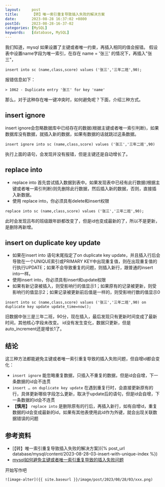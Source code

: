 ```yaml
---
layout:     post
title:      【转】唯一索引重复导致插入失败的解决方案
date:       2023-08-28 16:37:02 +0800
postId:     2023-08-28-16-37-02
categories: [MySQL]
keywords:   [database, MySQL]
---
```

我们知道，mysql 如果设置了主键或者唯一约束，再插入相同的值会报错。
假设表中设置name字段为唯一索引，在存在 name = '张三' 的情况下，再插入"张三"，
```
insert into sc (name,class,score) values ('张三','三年二班',90);
```
报错信息如下：
```
> 1062 - Duplicate entry '张三' for key 'name'
```
那么，对于这种存在唯一键冲突时，如何避免呢？下面，介绍三种方式。

## insert ignore

insert ignore会忽略数据库中已经存在的数据(根据主键或者唯一索引判断)，如果数据库没有数据，就插入新的数据，如果有数据的话就跳过这条数据。

```
insert ignore into sc (name,class,score) values ('张三','三年二班',90)
```
执行上面的语句，会发现并没有报错，但是主键还是自动增长了。

## replace into
* replace into 首先尝试插入数据到表中。如果发现表中已经有此行数据(根据主键或者唯一索引判断)则先删除此行数据，然后插入新的数据，否则，直接插入新数据。
* 使用 replace into，你必须具有delete和insert权限

```
replace into sc (name,class,score) values ('张三','三年二班',90);
```
此时会发现吕布的班级跟年龄都改变了，但是id也变成最新的了，所以不是更新，是删除再新增。

## insert on duplicate key update
* 如果在insert into 语句末尾指定了on duplicate key update，并且插入行后会导致在一个UNIQUE索引或PRIMARY KEY中出现重复值，则在出现重复值的行执行UPDATE；如果不会导致重复的问题，则插入新行，跟普通的insert into一样。
* 使用insert into，你必须具有insert和update权限
* 如果有新记录被插入，则受影响行的值显示1；如果原有的记录被更新，则受影响行的值显示2；如果记录被更新前后值是一样的，则受影响行数的值显示0

```
insert into sc (name,class,score) values ('张三','三年二班',90) on duplicate key update update_time=now();
```
旧数据中张三是三年二班，90分，现在插入，最后发现只有更新时间变成了最新时间，其他核心字段未改变。
id没有发生变化，数据只更新，但是auto_increment还是增长1了。

## 结论
这三种方法都能避免主键或者唯一索引重复导致的插入失败问题，但自增id都会变化：
* `insert ignore` 能忽略重复数据，只插入不重复的数据，但是id会自增，下一条数据的id会不连贯
* `insert … on duplicate key update` 在遇到重复行时，会直接更新原有的行，具体更新哪些字段怎么更新，取决于update后的语句，但是id会自增，下一条数据的id会不连贯
* **【慎用】** `replace into` 是删除原有的行后，再插入新行，如有自增id，重复数据的id会变成最新的id，如果有其他表使用此id作为外键，就会出现关联数据错误的问题


## 参考资料
* [【转】唯一索引重复导致插入失败的解决方案]({% post_url database/mysql/content/2023-08-28-03-insert-with-unique-index %})
* [mysql如何避免主键或者唯一索引重复导致的插入失败问题](https://blog.csdn.net/u012660464/article/details/117416047)

开始写作吧
```
![image-alter]({{ site.baseurl }}/image/post/2023/08/28/03/xxx.png)
```
